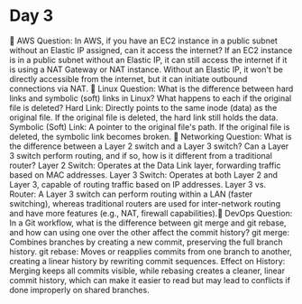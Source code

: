 # Day 3

🔸 AWS Question:
In AWS, if you have an EC2 instance in a public subnet without an Elastic IP assigned, can it access the internet?
If an EC2 instance is in a public subnet without an Elastic IP, it can still access the internet if it is using a NAT Gateway or NAT instance. Without an Elastic IP, it won't be directly accessible from the internet, but it can initiate outbound connections via NAT.
🔸 Linux Question:
What is the difference between hard links and symbolic (soft) links in Linux? What happens to each if the original file is deleted?
Hard Link: Directly points to the same inode (data) as the original file. If the original file is deleted, the hard link still holds the data.
Symbolic (Soft) Link: A pointer to the original file's path. If the original file is deleted, the symbolic link becomes broken.
🔸 Networking Question:
What is the difference between a Layer 2 switch and a Layer 3 switch? Can a Layer 3 switch perform routing, and if so, how is it different from a traditional router?
Layer 2 Switch: Operates at the Data Link layer, forwarding traffic based on MAC addresses.
Layer 3 Switch: Operates at both Layer 2 and Layer 3, capable of routing traffic based on IP addresses.
Layer 3 vs. Router: A Layer 3 switch can perform routing within a LAN (faster switching), whereas traditional routers are used for inter-network routing and have more features (e.g., NAT, firewall capabilities).🔸 DevOps Question:
In a Git workflow, what is the difference between git merge and git rebase, and how can using one over the other affect the commit history?
git merge: Combines branches by creating a new commit, preserving the full branch history.
git rebase: Moves or reapplies commits from one branch to another, creating a linear history by rewriting commit sequences.
Effect on History: Merging keeps all commits visible, while rebasing creates a cleaner, linear commit history, which can make it easier to read but may lead to conflicts if done improperly on shared branches.
